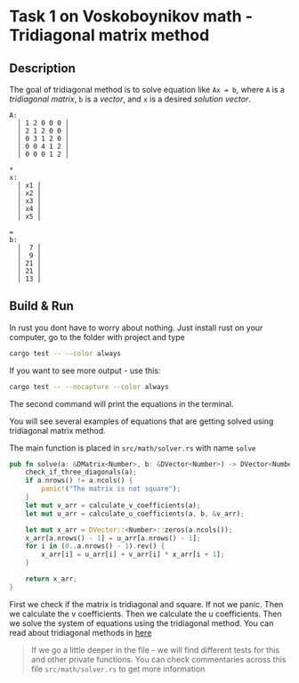 # Task 1 on Voskoboynikov math - Tridiagonal matrix method
## Description
The goal of tridiagonal method is to solve equation like `Ax = b`, where `A` is a *tridiagonal matrix*, `b` is a *vector*, and `x` is a desired *solution vector*.
```
A:
  │ 1 2 0 0 0 │
  │ 2 1 2 0 0 │
  │ 0 3 1 2 0 │
  │ 0 0 4 1 2 │
  │ 0 0 0 1 2 │

*
x:
  │ x1 │
  │ x2 │
  │ x3 │
  │ x4 │
  │ x5 │

=
b:
  │  7 │
  │  9 │
  │ 21 │
  │ 21 │
  │ 13 │
```
## Build & Run
In rust you dont have to worry about nothing. Just install rust on your computer, go to the folder with project and type
```sh
cargo test -- --color always
```
If you want to see more output - use this:
```sh
cargo test -- --nocapture --color always
```
The second command will print the equations in the terminal.

You will see several examples of equations that are getting solved using tridiagonal matrix method.

The main function is placed in `src/math/solver.rs` with name `solve`
```rust
pub fn solve(a: &DMatrix<Number>, b: &DVector<Number>) -> DVector<Number> {
    check_if_three_diagonals(a);
    if a.nrows() != a.ncols() {
        panic!("The matrix is not square");
    }
    let mut v_arr = calculate_v_coefficients(a);
    let mut u_arr = calculate_u_coefficients(a, b, &v_arr);

    let mut x_arr = DVector::<Number>::zeros(a.ncols());
    x_arr[a.nrows() - 1] = u_arr[a.nrows() - 1];
    for i in (0..a.nrows() - 1).rev() {
        x_arr[i] = u_arr[i] + v_arr[i] * x_arr[i + 1];
    }

    return x_arr;
}
```
First we check if the matrix is tridiagonal and square. If not we panic. Then we calculate the v coefficients. Then we calculate the u coefficients. Then we solve the system of equations using the tridiagonal method. You can read about tridiagonal methods in [here](https://dzen.ru/a/YDWWQaMy3XNzjwmJ)

> If we go a little deeper in the file - we will find different tests for this and other private functions. You can check commentaries across this file `src/math/solver.rs` to get more information